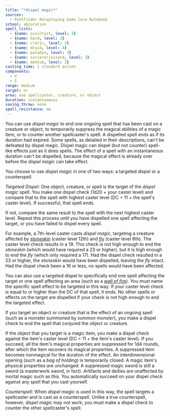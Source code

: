 ```yaml
---
title: "*dispel magic*"
sources:
  - Pathfinder Roleplaying Game Core Rulebook
school: abjuration
spell_lists:
  - {name: occultist, level: 3}
  - {name: bard, level: 3}
  - {name: cleric, level: 3}
  - {name: druid, level: 4}
  - {name: paladin, level: 3}
  - {name: sorcerer/wizard, level: 3}
  - {name: medium, level: 3}
casting_time: 1 standard action
components:
  - V
  - S
range: medium
target: or
area: one spellcaster, creature, or object
duration: instantaneous
saving_throw: none
spell_resistance: no
---
```


You can use *dispel magic* to end one ongoing spell that has been cast on a creature or object, to temporarily suppress the magical abilities of a magic item, or to counter another spellcaster's spell. A dispelled spell ends as if its duration had expired. Some spells, as detailed in their descriptions, can't be defeated by dispel magic. Dispel magic can dispel (but not counter) spell-like effects just as it does spells. The effect of a spell with an instantaneous duration can't be dispelled, because the magical effect is already over before the *dispel magic* can take effect.

You choose to use *dispel magic* in one of two ways: a targeted dispel or a counterspell.

*Targeted Dispel:* One object, creature, or spell is the target of the *dispel magic* spell. You make one dispel check (1d20 + your caster level) and compare that to the spell with highest caster level (DC = 11 + the spell's caster level). If successful, that spell ends.

If not, compare the same result to the spell with the next highest caster level. Repeat this process until you have dispelled one spell affecting the target, or you have failed to dispel every spell.

For example, a 7th-level caster casts *dispel magic*, targeting a creature affected by [*stoneskin*](/spells/stoneskin/) (caster level 12th) and [*fly*](/spells/fly/) (caster level 6th). The caster level check results in a 19. This check is not high enough to end the *stoneskin* (which would have required a 23 or higher), but it is high enough to end the *fly* (which only required a 17). Had the dispel check resulted in a 23 or higher, the *stoneskin* would have been dispelled, leaving the *fly* intact. Had the dispel check been a 16 or less, no spells would have been affected.

You can also use a targeted dispel to specifically end one spell affecting the target or one spell affecting an area (such as a [*wall of fire*](/spells/wall-of-fire/)). You must name the specific spell effect to be targeted in this way. If your caster level check is equal to or higher than the DC of that spell, it ends. No other spells or effects on the target are dispelled if
your check is not high enough to end the targeted effect.

If you target an object or creature that is the effect of an ongoing spell (such as a monster summoned by *summon monster*), you make a dispel check to end the spell that conjured the object or creature.

If the object that you target is a magic item, you make a dispel check against the item's caster level (DC = 11 + the item's caster level). If you succeed, all the item's magical properties are suppressed for 1d4 rounds, after which the item recovers its magical properties. A suppressed item becomes nonmagical for the duration of the effect. An interdimensional opening (such as
a *bag of holding*) is temporarily closed. A magic item's physical properties are unchanged: A suppressed magic sword is still a sword (a masterwork sword, in fact). Artifacts and deities are unaffected by mortal magic such as this.
You automatically succeed on your dispel check against any spell that you cast yourself.

*Counterspell:* When *dispel magic* is used in this way, the spell targets a spellcaster and is cast as a counterspell. Unlike a true counterspell, however, *dispel magic* may not work; you must make a dispel check to counter the other spellcaster's spell.

